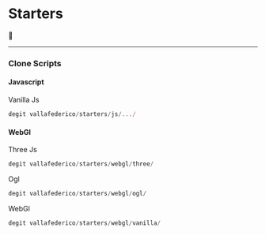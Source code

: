 # Starters

👀

---

### Clone Scripts

#### Javascript

Vanilla Js

```JavaScript
degit vallafederico/starters/js/.../
```

#### WebGl

Three Js

```JavaScript
degit vallafederico/starters/webgl/three/
```

Ogl

```JavaScript
degit vallafederico/starters/webgl/ogl/
```

WebGl

```JavaScript
degit vallafederico/starters/webgl/vanilla/
```

